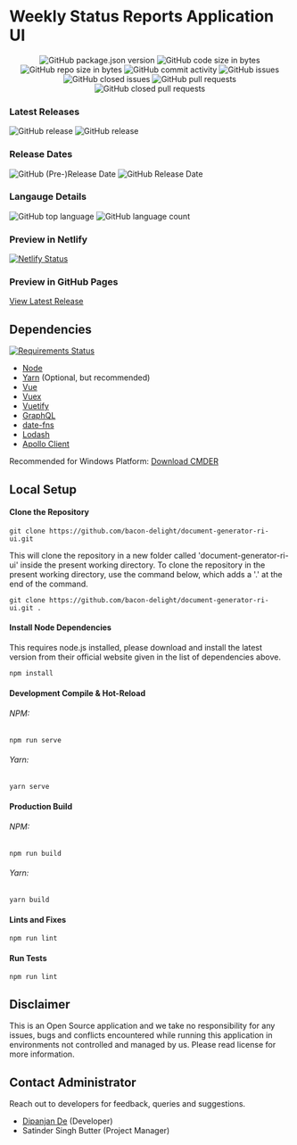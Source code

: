 # Weekly Status Reports Application UI

<p align="center">
	<img alt="GitHub package.json version" src="https://img.shields.io/github/package-json/v/bacon-delight/document-generator-ri-ui.svg?style=for-the-badge">
	<img alt="GitHub code size in bytes" src="https://img.shields.io/github/languages/code-size/bacon-delight/document-generator-ri-ui.svg?style=for-the-badge">
	<img alt="GitHub repo size in bytes" src="https://img.shields.io/github/repo-size/bacon-delight/document-generator-ri-ui.svg?style=for-the-badge">
	<img alt="GitHub commit activity" src="https://img.shields.io/github/commit-activity/m/bacon-delight/document-generator-ri-ui.svg?style=for-the-badge">
	<img alt="GitHub issues" src="https://img.shields.io/github/issues-raw/bacon-delight/document-generator-ri-ui.svg?label=Open%20Issues&style=for-the-badge">
	<img alt="GitHub closed issues" src="https://img.shields.io/github/issues-closed-raw/bacon-delight/document-generator-ri-ui.svg?label=Closed%20Issues&style=for-the-badge">
	<img alt="GitHub pull requests" src="https://img.shields.io/github/issues-pr-raw/bacon-delight/document-generator-ri-ui.svg?label=Pull%20Requests%20%28Open%29&style=for-the-badge">
	<img alt="GitHub closed pull requests" src="https://img.shields.io/github/issues-pr-closed-raw/bacon-delight/document-generator-ri-ui.svg?label=Pull%20Requests%20%28Closed%29&style=for-the-badge">
</p>

### Latest Releases
<p>
	<img alt="GitHub release" src="https://img.shields.io/github/release-pre/bacon-delight/document-generator-ri-ui.svg?label=Pre%20Release&style=for-the-badge">
	<img alt="GitHub release" src="https://img.shields.io/github/release/bacon-delight/document-generator-ri-ui.svg?style=for-the-badge">
</p>

### Release Dates
<p>
	<img alt="GitHub (Pre-)Release Date" src="https://img.shields.io/github/release-date-pre/bacon-delight/document-generator-ri-ui.svg?label=PRE%20RELEASE&style=for-the-badge">
	<img alt="GitHub Release Date" src="https://img.shields.io/github/release-date/bacon-delight/document-generator-ri-ui.svg?label=RELEASE&style=for-the-badge">
</p>

### Langauge Details
<p>
	<img alt="GitHub top language" src="https://img.shields.io/github/languages/top/bacon-delight/document-generator-ri-ui.svg?color=%23f45342&style=for-the-badge">
	<img alt="GitHub language count" src="https://img.shields.io/github/languages/count/bacon-delight/document-generator-ri-ui.svg?style=for-the-badge">
</p>

### Preview in Netlify
[![Netlify Status](https://api.netlify.com/api/v1/badges/ae38de60-4034-437a-b225-ab24415bb593/deploy-status)](https://app.netlify.com/sites/priceless-cray-9d83d4/deploys)

### Preview in GitHub Pages
[View Latest Release](https://bacon-delight.github.io/document-generator-ri-ui/)

## Dependencies
[![Requirements Status](https://requires.io/github/bacon-delight/document-generator-ri-ui/requirements.svg?branch=master)](https://requires.io/github/bacon-delight/document-generator-ri-ui/requirements/?branch=master)

* [Node](https://nodejs.org/en/)
* [Yarn](https://yarnpkg.com/en/) (Optional, but recommended)
* [Vue](https://vuejs.org/)
* [Vuex](https://vuex.vuejs.org/)
* [Vuetify](https://vuetifyjs.com/en/)
* [GraphQL](https://graphql.org/)
* [date-fns](https://date-fns.org/)
* [Lodash](https://lodash.com/)
* [Apollo Client](https://vue-apollo.netlify.com/)

Recommended for Windows Platform: [Download CMDER](https://cmder.net/)

## Local Setup

#### Clone the Repository
```
git clone https://github.com/bacon-delight/document-generator-ri-ui.git
```

This will clone the repository in a new folder called 'document-generator-ri-ui' inside the present working directory. To clone the repository in the present working directory, use the command below, which adds a '.' at the end of the command.

```
git clone https://github.com/bacon-delight/document-generator-ri-ui.git .
```

#### Install Node Dependencies
This requires node.js installed, please download and install the latest version from their official website given in the list of dependencies above.

```
npm install
```

#### Development Compile & Hot-Reload
###### NPM:

```
npm run serve
```

###### Yarn:

```
yarn serve
```

#### Production Build
###### NPM:

```
npm run build
```

###### Yarn:

```
yarn build
```

#### Lints and Fixes

```
npm run lint
```

#### Run Tests

```
npm run lint
```

## Disclaimer
This is an Open Source application and we take no responsibility for any issues, bugs and conflicts encountered while running this application in environments not controlled and managed by us. Please read license for more information.

## Contact Administrator
Reach out to developers for feedback, queries and suggestions.

* [Dipanjan De](https://dipanjande.com) (Developer)
* Satinder Singh Butter (Project Manager)